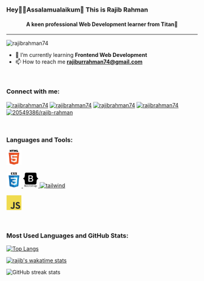 <h3 align="left">Hey🙋‍♂️Assalamualaikum🫡 This is Rajib Rahman</h3>
<h4 align="center">A keen professional Web Development learner from Titan👀</h4>
<hr>
<p align="left"> <img src="https://komarev.com/ghpvc/?username=rajibrahman74&label=Profile%20views&color=0e75b6&style=flat" alt="rajibrahman74" /> </p>

- 🌱 I’m currently learning ****Frontend Web Development****
- 📫 How to reach me **rajiburrahman74@gmail.com**
<br>
<h3 align="left">Connect with me:</h3>
<p align="left">
<a href="https://linkedin.com/in/rajibrahman74" target="blank"><img align="center" src="https://raw.githubusercontent.com/rahuldkjain/github-profile-readme-generator/master/src/images/icons/Social/linked-in-alt.svg" alt="rajibrahman74" height="30" width="40" /></a>
<a href="https://fb.com/rajibrahman74" target="blank"><img align="center" src="https://raw.githubusercontent.com/rahuldkjain/github-profile-readme-generator/master/src/images/icons/Social/facebook.svg" alt="rajibrahman74" height="30" width="40" /></a>
<a href="https://instagram.com/rajibrahman74" target="blank"><img align="center" src="https://raw.githubusercontent.com/rahuldkjain/github-profile-readme-generator/master/src/images/icons/Social/instagram.svg" alt="rajibrahman74" height="30" width="40" /></a>
<a href="https://twitter.com/rajibrahman74" target="blank"><img align="center" src="https://raw.githubusercontent.com/rahuldkjain/github-profile-readme-generator/master/src/images/icons/Social/twitter.svg" alt="rajibrahman74" height="30" width="40" /></a>
<a href="https://stackoverflow.com/users/20549386/rajib-rahman" target="blank"><img align="center" src="https://raw.githubusercontent.com/rahuldkjain/github-profile-readme-generator/master/src/images/icons/Social/stack-overflow.svg" alt="20549386/rajib-rahman" height="30" width="40" /></a>
</p>
<br>
<h3 align="left">Languages and Tools:</h3>
<p align="left"> <a target="_blank" href="https://www.w3schools.com/html/default.asp" rel="noreferrer"> <img
                src="https://raw.githubusercontent.com/devicons/devicon/master/icons/html5/html5-original-wordmark.svg"
                alt="html5" width="40" height="40" /> </a>
        <br>
        <br>
        <a target="_blank" href="https://www.w3schools.com/css/" rel="noreferrer"> <img
                src="https://raw.githubusercontent.com/devicons/devicon/master/icons/css3/css3-original-wordmark.svg"
                alt="css3" width="40" height="40" /> </a> <a target="_blank" href="https://getbootstrap.com"
            rel="noreferrer"> <img
                src="https://raw.githubusercontent.com/devicons/devicon/master/icons/bootstrap/bootstrap-plain-wordmark.svg"
                alt="bootstrap" width="40" height="40" /> </a> <a target="_blank" href="https://tailwindcss.com/"
            rel="noreferrer"> <img src="https://www.vectorlogo.zone/logos/tailwindcss/tailwindcss-icon.svg"
                alt="tailwind" width="40" height="40" /> </a>
        <br>
        <br>
        <a target="_blank" href="https://developer.mozilla.org/en-US/docs/Web/JavaScript" rel="noreferrer"> <img
                src="https://raw.githubusercontent.com/devicons/devicon/master/icons/javascript/javascript-original.svg"
                alt="javascript" width="40" height="40" /> </a>
    </p>
<br>

<h3 align="left">Most Used Languages and GitHub Stats:</h3>

[![Top Langs](https://github-readme-stats.vercel.app/api/top-langs/?username=rajibrahman74&layout=compact)](https://github.com/rajibrahman74/github-readme-stats)

[![rajib's wakatime stats](https://github-readme-stats.vercel.app/api/wakatime?username=rajibrahman74)](https://github.com/anuraghazra/github-readme-stats)

![GitHub streak stats](https://streak-stats.demolab.com/?user=rajibrahman74)
